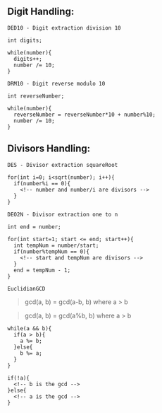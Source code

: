 ## Digit Handling: 
`DED10 - Digit extraction division 10`

```
int digits;

while(number){
  digits++;
  number /= 10;
}
```
`DRM10 - Digit reverse modulo 10`
```
int reverseNumber;

while(number){
  reverseNumber = reverseNumber*10 + number%10;
  number /= 10;
}
```
## Divisors Handling:
`DES - Divisor extraction squareRoot`
```
for(int i=0; i<sqrt(number); i++){
  if(number%i == 0){
    <!-- number and number/i are divisors -->
  }
}
```
`DEO2N - Divisor extraction one to n`
```
int end = number;

for(int start=1; start <= end; start++){
  int tempNum = number/start;
  if(number%tempNum == 0){
    <!-- start and tempNum are divisors -->
  }  
  end = tempNum - 1;
}
```
`EuclidianGCD`
> gcd(a, b) = gcd(a-b, b) where a > b

> gcd(a, b) = gcd(a%b, b) where a > b
```
while(a && b){
  if(a > b){
    a %= b;
  }else{
    b %= a;
  }  
}

if(!a){
  <!-- b is the gcd -->
}else{
  <!-- a is the gcd -->
}
```